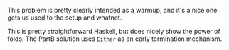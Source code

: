 This problem is pretty clearly intended as a warmup, and
it's a nice one: gets us used to the setup and whatnot.

This is pretty straightforward Haskell, but does nicely show
the power of folds. The PartB solution uses `Either` as an
early termination mechanism.
